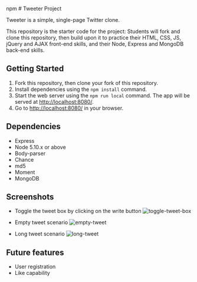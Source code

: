 npm # Tweeter Project

Tweeter is a simple, single-page Twitter clone.

This repository is the starter code for the project: Students will fork and clone this repository, then build upon it to practice their HTML, CSS, JS, jQuery and AJAX front-end skills, and their Node, Express and MongoDB back-end skills.

## Getting Started

1. Fork this repository, then clone your fork of this repository.
2. Install dependencies using the `npm install` command.
3. Start the web server using the `npm run local` command. The app will be served at <http://localhost:8080/>.
4. Go to <http://localhost:8080/> in your browser.

## Dependencies

- Express
- Node 5.10.x or above
- Body-parser
- Chance
- md5
- Moment
- MongoDB

## Screenshots

- Toggle the tweet box by clicking on the write button
![toggle-tweet-box](https://github.com/robschwitzer/tweeter/blob/master/docs/box-toggle-screenshot.png)

- Empty tweet scenario
![empty-tweet](https://github.com/robschwitzer/tweeter/blob/master/docs/empty-tweet-screenshot.png)

- Long tweet scenario
![long-tweet](https://github.com/robschwitzer/tweeter/blob/master/docs/long-tweet-screenshot.png)

## Future features

- User registration
- Like capability